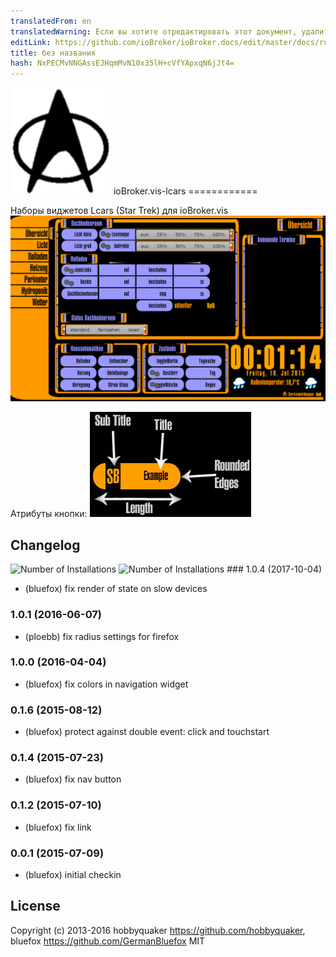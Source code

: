 ```yaml
---
translatedFrom: en
translatedWarning: Если вы хотите отредактировать этот документ, удалите поле «translationFrom», в противном случае этот документ будет снова автоматически переведен
editLink: https://github.com/ioBroker/ioBroker.docs/edit/master/docs/ru/adapterref/iobroker.vis-lcars/README.md
title: без названия
hash: NxPECMvNNGAssEJHqmMvN10x35lH+cVfYApxqN6jJt4=
---
```

![логотип](../../../en/adapterref/iobroker.vis-lcars/admin/lcars.png) ioBroker.vis-lcars ============

Наборы виджетов Lcars (Star Trek) для ioBroker.vis ![пример](../../../en/adapterref/iobroker.vis-lcars/img/widgets.png)

Атрибуты кнопки: ![Описание кнопки](../../../en/adapterref/iobroker.vis-lcars/widgets/lcars/img/buttons.jpg)

## Changelog
![Number of Installations](http://iobroker.live/badges/vis-lcars-installed.svg) ![Number of Installations](http://iobroker.live/badges/vis-lcars-stable.svg) ### 1.0.4 (2017-10-04)
- (bluefox) fix render of state on slow devices

### 1.0.1 (2016-06-07)
- (ploebb) fix radius settings for firefox

### 1.0.0 (2016-04-04)
- (bluefox) fix colors in navigation widget

### 0.1.6 (2015-08-12)
- (bluefox) protect against double event: click and touchstart

### 0.1.4 (2015-07-23)
- (bluefox) fix nav button

### 0.1.2 (2015-07-10)
- (bluefox) fix link

### 0.0.1 (2015-07-09)
- (bluefox) initial checkin

## License
 Copyright (c) 2013-2016 hobbyquaker https://github.com/hobbyquaker, bluefox https://github.com/GermanBluefox
 MIT